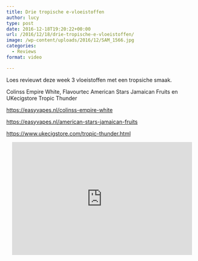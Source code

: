 ```yaml
---
title: Drie tropische e-vloeistoffen
author: lucy
type: post
date: 2016-12-18T19:20:22+00:00
url: /2016/12/18/drie-tropische-e-vloeistoffen/
image: /wp-content/uploads/2016/12/SAM_1566.jpg
categories:
  - Reviews
format: video

---
```

Loes revieuwt deze week 3 vloeistoffen met een tropsiche smaak.
  
Colinss Empire White, Flavourtec American Stars Jamaican Fruits en UKecigstore Tropic Thunder
  
<a href="https://easyvapes.nl/colinss-empire-white" target="_blank">https://easyvapes.nl/colinss-empire-white</a>
  
<a href="https://easyvapes.nl/american-stars-jamaican-fruits" target="_blank">https://easyvapes.nl/american-stars-jamaican-fruits</a>
  
<a href="https://www.ukecigstore.com/tropic-thunder.html" target="_blank">https://www.ukecigstore.com/tropic-thunder.html</a>

<span class="embed-youtube" style="text-align:center; display: block;"><iframe class='youtube-player' type='text/html' width='474' height='297' src='https://www.youtube.com/embed/6ekHfpvXs5w?version=3&#038;rel=1&#038;fs=1&#038;autohide=2&#038;showsearch=0&#038;showinfo=1&#038;iv_load_policy=1&#038;wmode=transparent' allowfullscreen='true' style='border:0;'></iframe></span>

&nbsp;